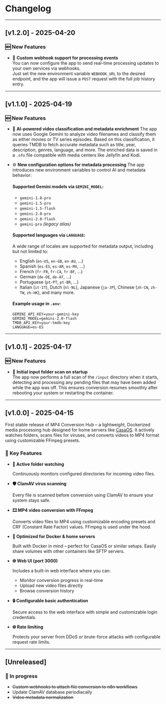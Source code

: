 # Changelog

---

## [v1.2.0] - 2025-04-20

### 🆕 New Features

- 🔔 **Custom webhook support for processing events**  
  You can now configure the app to send real-time processing updates to your own services via webhooks.  
  Just set the new environment variable `WEBHOOK_URL` to the desired endpoint, and the app will issue a `POST` request with the full job history entry.

---

## [v1.1.0] - 2025-04-19

### 🆕 New Features

- 🤖 **AI-powered video classification and metadata enrichment**
  The app now uses Google Gemini to analyze video filenames and classify them as either movies or TV series episodes. Based on this classification, it queries TMDB to fetch accurate metadata such as title, year, description, genres, language, and more. The enriched data is saved in a `.nfo` file compatible with media centers like Jellyfin and Kodi.

- ⚙️ **New configuration options for metadata processing**
  The app introduces new environment variables to control AI and metadata behavior:

  #### Supported Gemini models via `GEMINI_MODEL`:
  - `gemini-1.0-pro`
  - `gemini-1.5-pro`
  - `gemini-1.5-flash`
  - `gemini-2.0-pro`
  - `gemini-2.0-flash`
  - `gemini-pro` _(legacy alias)_

  #### Supported languages via `LANGUAGE`:
  A wide range of locales are supported for metadata output, including but not limited to:
  - English (`en-US`, `en-GB`, `en-AU`, ...)
  - Spanish (`es-ES`, `es-AR`, `es-MX`, ...)
  - French (`fr-FR`, `fr-CA`, `fr-BF`, ...)
  - German (`de-DE`, `de-AT`, ...)
  - Portuguese (`pt-PT`, `pt-BR`, ...)
  - Italian (`it-IT`), Dutch (`nl-NL`), Japanese (`ja-JP`), Chinese (`zh-CN`, `zh-TW`, `zh-HK`), and many more.

  #### Example usage in `.env`:
  ```env
  GEMINI_API_KEY=your-gemini-key
  GEMINI_MODEL=gemini-2.0-flash
  TMDB_API_KEY=your-tmdb-key
  LANGUAGE=es-ES
  ```

---

## [v1.0.1] - 2025-04-17

### 🆕 New Features

- 📂 **Initial input folder scan on startup**  
  The app now performs a full scan of the `/input` directory when it starts, detecting and processing any pending files that may have been added while the app was off. This ensures conversion resumes smoothly after rebooting your system or restarting the container.

---

## [v1.0.0] - 2025-04-15

First stable release of MP4 Conversion Hub – a lightweight, Dockerized media processing hub designed for home servers like [CasaOS](https://www.casaos.io/). It actively watches folders, scans files for viruses, and converts videos to MP4 format using customizable FFmpeg presets.

### 🚀 Key Features

- **📂 Active folder watching**

  Continuously monitors configured directories for incoming video files.

- **🛡️ ClamAV virus scanning**

  Every file is scanned before conversion using ClamAV to ensure your system stays safe.

- **🎞️ MP4 video conversion with FFmpeg**

  Converts video files to MP4 using customizable encoding presets and CRF (Constant Rate Factor) values. FFmpeg is used under the hood.

- **🐳 Optimized for Docker & home servers**

  Built with Docker in mind – perfect for CasaOS or similar setups. Easily share volumes with other containers like SFTP servers.

- **🌐 Web UI (port 3000)**

  Includes a built-in web interface where you can:

  - Monitor conversion progress in real-time
  - Upload new video files directly
  - Browse conversion history

- **🔒 Configurable basic authentication**

  Secure access to the web interface with simple and customizable login credentials.

- **🌐 Rate limiting**

  Protects your server from DDoS or brute-force attacks with configurable request rate limits.

---

## [Unreleased]

### 🚧 In progress

- ~~Custom webhooks to attach file conversion to n8n workflows~~
- Update ClamAV database periodiacally
- ~~Video metadata normalization~~
